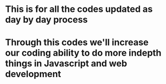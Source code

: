 # This is for all  the codes updated as day by day process
# Through this codes we'll increase our coding ability to do more indepth things in Javascript and web development